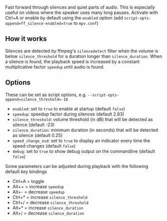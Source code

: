 Fast forward through silences and quiet parts of audio. This is especially useful on videos where the speaker uses many long pauses. Activate with Ctrl+A or enable by default using the `enabled` option (add `script-opts-append=ff_silence-enabled=true` to `mpv.conf`)

## How it works

Silences are detected by ffmpeg's `silencedetect` filter when the volume is below `silence_threshold` for a duration longer than `silence_duration`. When a silence is found, the playback speed is increased by a constant multiplicative factor `speedup` until audio is found.

## Options

These can be set as script options, e.g.
`--script-opts-append=silence_threshold=-18`

- `enabled`: set to `true` to enable at startup (default `false`)
- `speedup`: speedup factor during silences (default 2.83)
- `silence_threshold`: volume threshold (in dB) that will be detected as silence (default -23)
- `silence_duration`: minimum duration (in seconds) that will be detected as silence (default 0.25)
- `speed_change_osd`: set to `true` to display an indicator every time the speed changes (default `false`)
- `debug`: set to `true` to show debug output on the commandline (default `false`)

Some parameters can be adjusted during playback with the following default key bindings

- Ctrl+A = toggle
- Alt++ = increase `speedup`
- Alt+- = decrease `speedup`
- Ctrl+* = increase `silence_threshold`
- Ctrl+/ = decrease `silence_threshold`
- Alt+* = increase `silence_duration`
- Alt+/ = decrease `silence_duration`
